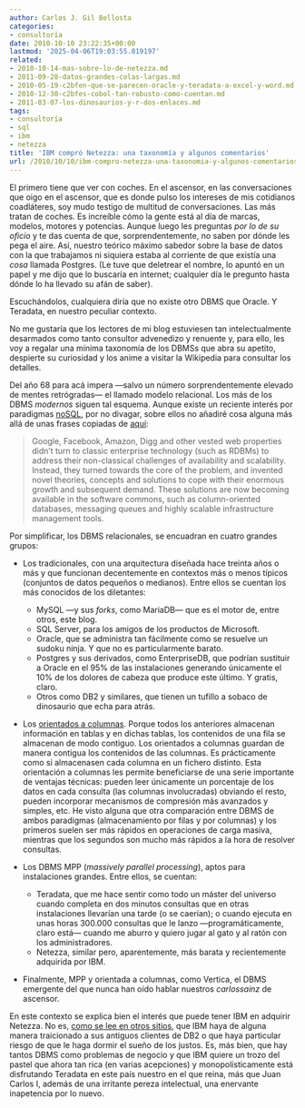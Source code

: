```yaml
---
author: Carlos J. Gil Bellosta
categories:
- consultoría
date: 2010-10-10 23:22:35+00:00
lastmod: '2025-04-06T19:03:55.819197'
related:
- 2010-10-14-mas-sobre-lo-de-netezza.md
- 2011-09-28-datos-grandes-colas-largas.md
- 2010-05-19-c2bfen-que-se-parecen-oracle-y-teradata-a-excel-y-word.md
- 2010-12-30-c2bfes-cobol-tan-robusto-como-cuentan.md
- 2011-03-07-los-dinosaurios-y-r-dos-enlaces.md
tags:
- consultoría
- sql
- ibm
- netezza
title: 'IBM compró Netezza: una taxonomía y algunos comentarios'
url: /2010/10/10/ibm-compro-netezza-una-taxonomia-y-algunos-comentarios/
---
```


El primero tiene que ver con coches. En el ascensor, en las conversaciones que oigo en el ascensor, que es donde pulso los intereses de mis cotidianos coadláteres, soy mudo testigo de multitud de conversaciones. Las más tratan de coches. Es increíble cómo la gente está al día de marcas, modelos, motores y potencias. Aunque luego les preguntas _por lo de su oficio_ y te das cuenta de que, sorprendentemente, no saben por dónde les pega el aire. Así, nuestro teórico máximo sabedor sobre la base de datos con la que trabajamos ni siquiera estaba al corriente de que existía una _cosa_ llamada Postgres. (Le tuve que deletrear el nombre, lo apuntó en un papel y me dijo que lo buscaría en internet; cualquier día le pregunto hasta dónde lo ha llevado su afán de saber).

Escuchándolos, cualquiera diría que no existe otro DBMS que Oracle. Y Teradata, en nuestro peculiar contexto.

No me gustaría que los lectores de mi blog estuviesen tan intelectualmente desarmados como tanto consultor advenedizo y renuente y, para ello, les voy a regalar una mínima taxonomía de los DBMSs que abra su apetito, despierte su curiosidad y los anime a visitar la Wikipedia para consultar los detalles.

Del año 68 para acá impera —salvo un número sorprendentemente elevado de mentes retrógradas— el llamado modelo relacional. Los más de los DBMS _modernos_ siguen tal esquema. Aunque existe un reciente interés por paradigmas [noSQL](http://es.wikipedia.org/wiki/NoSQL), por no divagar, sobre ellos no añadiré cosa alguna más allá de unas frases copiadas de [aquí](http://outerthought.org/site/products/lily.html):


> Google, Facebook, Amazon, Digg and other vested web properties didn’t turn to classic enterprise technology (such as RDBMs) to address their non-classical challenges of availability and scalability. Instead, they turned towards the core of the problem, and invented novel theories, concepts and solutions to cope with their enormous growth and subsequent demand. These solutions are now becoming available in the software commons, such as column-oriented databases, messaging queues and highly scalable infrastructure management tools.


Por simplificar, los DBMS relacionales, se encuadran en cuatro grandes grupos:



* Los tradicionales, con una arquitectura diseñada hace treinta años o más y que funcionan decentemente en contextos más o menos típicos (conjuntos de datos pequeños o medianos). Entre ellos se cuentan los más conocidos de los diletantes:
	* MySQL —y sus _forks_, como MariaDB— que es el motor de, entre otros, este blog.
	* SQL Server, para los amigos de los productos de Microsoft.
	* Oracle, que se administra tan fácilmente como se resuelve un sudoku ninja. Y que no es particularmente barato.
	* Postgres y sus derivados, como EnterpriseDB, que podrían sustituir a Oracle en el 95% de las instalaciones generando únicamente el 10% de los dolores de cabeza que produce este último. Y gratis, claro.
	* Otros como DB2 y similares, que tienen un tufillo a sobaco de dinosaurio que echa para atrás.

* Los [orientados a columnas](http://en.wikipedia.org/wiki/Column-oriented_DBMS). Porque todos los anteriores almacenan información en tablas y en dichas tablas, los contenidos de una fila se almacenan de modo contiguo. Los orientados a columnas guardan de manera contigua los contenidos de las columnas. Es prácticamente como si almacenasen cada columna en un fichero distinto. Esta orientación a columnas les permite beneficiarse de una serie importante de ventajas técnicas: pueden leer únicamente un porcentaje de los datos en cada consulta (las columnas involucradas) obviando el resto, pueden incorporar mecanismos de compresión más avanzados y simples, etc. He visto alguna que otra comparación entre DBMS de ambos paradigmas (almacenamiento por filas y por columnas) y los primeros suelen ser más rápidos en operaciones de carga masiva, mientras que los segundos son mucho más rápidos a la hora de resolver consultas.
* Los DBMS MPP (_massively parallel processing_), aptos para instalaciones grandes. Entre ellos, se cuentan:
	* Teradata, que me hace sentir como todo un máster del universo cuando completa en dos minutos consultas que en otras instalaciones llevarían una tarde (o se caerían); o cuando ejecuta en unas horas 300.000 consultas que le lanzo —programáticamente, claro está— cuando me aburro y quiero jugar al gato y al ratón con los administradores.
	* Netezza, similar pero, aparentemente, más barata y recientemente adquirida por IBM.

* Finalmente, MPP y orientada a columnas, como Vertica, el DBMS emergente del que nunca han oído hablar nuestros _carlossainz_ de ascensor.

En este contexto se explica bien el interés que puede tener IBM en adquirir Netezza. No es, [como se lee en otros sitios](http://carlosal.wordpress.com/2010/09/22/ibm-compra-netezza/), que IBM haya de alguna manera traicionado a sus antiguos clientes de DB2 o que haya particular riesgo de que le haga dormir el sueño de los justos. Es, más bien, que hay tantos DBMS como problemas de negocio y que IBM quiere un trozo del pastel que ahora tan rica (en varias acepciones) y monopolísticamente está disfrutando Teradata en este país nuestro en el que reina, más que Juan Carlos I, además de una irritante pereza intelectual, una enervante inapetencia por lo nuevo.